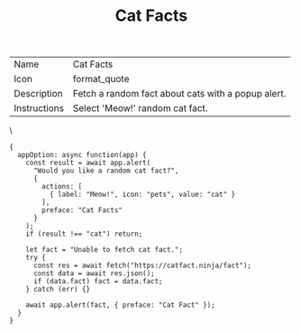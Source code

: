 ﻿---
title: Cat Facts
uuid: 80cad6c0-9e28-11f0-b7bb-9dca6decd78d
version: 13
created: '2025-09-30T23:38:47+05:30'
updated: '2025-10-01T21:03:38+05:30'
tags:
  - '-9-permanent'
  - '-amplenote/mine'
---

| | |
|-|-|
|Name<!-- {"cell":{"colwidth":102}} -->|Cat Facts|
|Icon<!-- {"cell":{"colwidth":105}} -->|format_quote|
|Description|Fetch a random fact about cats with a popup alert.|
|Instructions|Select 'Meow!' random cat fact.|
\

```
{
  appOption: async function(app) {
    const result = await app.alert(
      "Would you like a random cat fact?",
      {
        actions: [
          { label: "Meow!", icon: "pets", value: "cat" }
        ],
        preface: "Cat Facts"
      }
    );
    if (result !== "cat") return;

    let fact = "Unable to fetch cat fact.";
    try {
      const res = await fetch("https://catfact.ninja/fact");
      const data = await res.json();
      if (data.fact) fact = data.fact;
    } catch (err) {}

    await app.alert(fact, { preface: "Cat Fact" });
  }
}
```